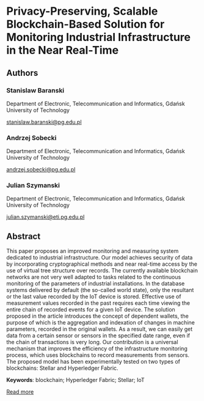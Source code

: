 # Privacy-Preserving, Scalable Blockchain-Based Solution for Monitoring Industrial Infrastructure in the Near Real-Time

## Authors

### Stanislaw Baranski

Department of Electronic, Telecommunication and Informatics, Gdańsk University of Technology

stanislaw.baranski@pg.edu.pl

### Andrzej Sobecki

Department of Electronic, Telecommunication and Informatics, Gdańsk University of Technology

andrzej.sobecki@pg.edu.pl

### Julian Szymanski

Department of Electronic, Telecommunication and Informatics, Gdańsk University of Technology

julian.szymanski@eti.pg.edu.pl

## Abstract

This paper proposes an improved monitoring and measuring system dedicated to industrial infrastructure. Our model achieves security of data by incorporating cryptographical methods and near real-time access by the use of virtual tree structure over records. The currently available blockchain networks are not very well adapted to tasks related to the continuous monitoring of the parameters of industrial installations. In the database systems delivered by default (the so-called world state), only the resultant or the last value recorded by the IoT device is stored. Effective use of measurement values recorded in the past requires each time viewing the entire chain of recorded events for a given IoT device. The solution proposed in the article introduces the concept of dependent wallets, the purpose of which is the aggregation and indexation of changes in machine parameters, recorded in the original wallets. As a result, we can easily get data from a certain sensor or sensors in the specified date range, even if the chain of transactions is very long. Our contribution is a universal mechanism that improves the efficiency of the infrastructure monitoring process, which uses blockchains to record measurements from sensors. The proposed model has been experimentally tested on two types of blockchains: Stellar and Hyperledger Fabric.

**Keywords**: blockchain; Hyperledger Fabric; Stellar; IoT


[Read more](https://www.mdpi.com/2076-3417/12/14/7143/htm)
